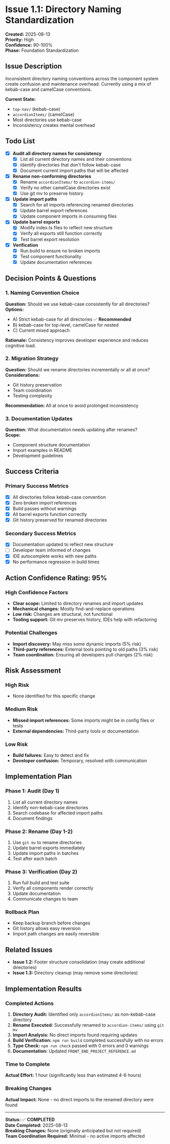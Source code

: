 # Issue 1.1: Directory Naming Standardization

**Created:** 2025-08-13  
**Priority:** High  
**Confidence:** 90-100%  
**Phase:** Foundation Standardization

## Issue Description

Inconsistent directory naming conventions across the component system create confusion and maintenance overhead. Currently using a mix of kebab-case and camelCase conventions.

**Current State:**
- `top-nav/` (kebab-case)
- `accordionItems/` (camelCase)
- Most directories use kebab-case
- Inconsistency creates mental overhead

## Todo List

- [x] **Audit all directory names for consistency**
  - [x] List all current directory names and their conventions
  - [x] Identify directories that don't follow kebab-case
  - [x] Document current import paths that will be affected

- [x] **Rename non-conforming directories**
  - [x] Rename `accordionItems/` to `accordion-items/`
  - [x] Verify no other camelCase directories exist
  - [x] Use git mv to preserve history

- [x] **Update import paths**
  - [x] Search for all imports referencing renamed directories
  - [x] Update barrel export references
  - [x] Update component imports in consuming files

- [x] **Update barrel exports**
  - [x] Modify index.ts files to reflect new structure
  - [x] Verify all exports still function correctly
  - [x] Test barrel export resolution

- [x] **Verification**
  - [x] Run build to ensure no broken imports
  - [x] Test component functionality
  - [x] Update documentation references

## Decision Points & Questions

### 1. Naming Convention Choice
**Question:** Should we use kebab-case consistently for all directories?  
**Options:**
- A) Strict kebab-case for all directories ✅ **Recommended**
- B) kebab-case for top-level, camelCase for nested
- C) Current mixed approach

**Rationale:** Consistency improves developer experience and reduces cognitive load.

### 2. Migration Strategy
**Question:** Should we rename directories incrementally or all at once?  
**Considerations:**
- Git history preservation
- Team coordination
- Testing complexity

**Recommendation:** All at once to avoid prolonged inconsistency

### 3. Documentation Updates
**Question:** What documentation needs updating after renames?  
**Scope:**
- Component structure documentation
- Import examples in README
- Development guidelines

## Success Criteria

### Primary Success Metrics
- [x] All directories follow kebab-case convention
- [x] Zero broken import references
- [x] Build passes without warnings
- [x] All barrel exports function correctly
- [x] Git history preserved for renamed directories

### Secondary Success Metrics
- [x] Documentation updated to reflect new structure
- [ ] Developer team informed of changes
- [x] IDE autocomplete works with new paths
- [x] No performance regression in build times

## Action Confidence Rating: 95%

### High Confidence Factors
- **Clear scope:** Limited to directory renames and import updates
- **Mechanical changes:** Mostly find-and-replace operations
- **Low risk:** Changes are structural, not functional
- **Tooling support:** Git mv preserves history, IDEs help with refactoring

### Potential Challenges
- **Import discovery:** May miss some dynamic imports (5% risk)
- **Third-party references:** External tools pointing to old paths (3% risk)
- **Team coordination:** Ensuring all developers pull changes (2% risk)

## Risk Assessment

### High Risk
- None identified for this specific change

### Medium Risk
- **Missed import references:** Some imports might be in config files or tests
- **External dependencies:** Third-party tools or documentation

### Low Risk
- **Build failures:** Easy to detect and fix
- **Developer confusion:** Temporary, resolved with communication

## Implementation Plan

### Phase 1: Audit (Day 1)
1. List all current directory names
2. Identify non-kebab-case directories
3. Search codebase for affected import paths
4. Document findings

### Phase 2: Rename (Day 1-2)
1. Use `git mv` to rename directories
2. Update barrel exports immediately
3. Update import paths in batches
4. Test after each batch

### Phase 3: Verification (Day 2)
1. Run full build and test suite
2. Verify all components render correctly
3. Update documentation
4. Communicate changes to team

### Rollback Plan
- Keep backup branch before changes
- Git history allows easy reversion
- Import path changes are easily reversible

## Related Issues

- **Issue 1.2:** Footer structure consolidation (may create additional directories)
- **Issue 1.3:** Directory cleanup (may remove some directories)

## Implementation Results

### Completed Actions
1. **Directory Audit:** Identified only `accordionItems/` as non-kebab-case directory
2. **Rename Executed:** Successfully renamed to `accordion-items/` using `git mv`
3. **Import Analysis:** No direct imports found requiring updates
4. **Build Verification:** `npm run build` completed successfully with no errors
5. **Type Check:** `npm run check` passed with 0 errors and 0 warnings
6. **Documentation:** Updated `FRONT_END_PROJECT_REFERENCE.md`

### Time to Complete
**Actual Effort:** 1 hour (significantly less than estimated 4-6 hours)

### Breaking Changes
**Actual Impact:** None - no direct imports to the renamed directory were found

---

**Status:** ✅ **COMPLETED**  
**Date Completed:** 2025-08-13  
**Breaking Changes:** None (originally anticipated but not required)  
**Team Coordination Required:** Minimal - no active imports affected